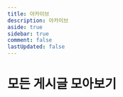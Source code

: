 ```yaml
---
title: 아카이브
description: 아카이브
aside: true
sidebar: true
comment: false
lastUpdated: false
---
```


# 모든 게시글 모아보기 

<BlogArchives/>